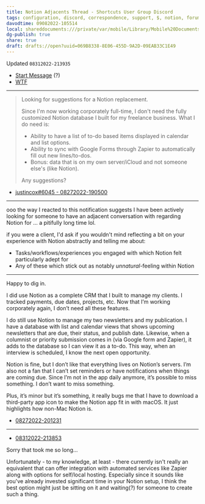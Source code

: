 ```yaml
---
title: Notion Adjacents Thread - Shortcuts User Group Discord
tags: configuration, discord, correspondence, support, $, notion, forums, data
davodtime: 09082022-105514
local: shareddocuments:///private/var/mobile/Library/Mobile%20Documents/iCloud~md~obsidian/Documents/OBSHIDDIAN/drafts/069B8338-8E06-455D-9A2D-09EAB33C1E49.md
dg-publish: true
share: true
draft: drafts://open?uuid=069B8338-8E06-455D-9A2D-09EAB33C1E49
---
```

Updated `08312022-213935`

- [Start Message](https://discord.com/channels/551914015131959308/880105977637117994/1013248508620460127) (?)
- [WTF](https://davidblue.wtf/drafts/069B8338-8E06-455D-9A2D-09EAB33C1E49.html)

---

> Looking for suggestions for a Notion replacement.
> 
> Since I'm now working corporately full-time, I don't need the fully customized Notion database I built for my freelance business. What I do need is:
> 
> - Ability to have a list of to-do based items displayed in calendar and list options.
> - Ability to sync with Google Forms through Zapier to automatically fill out new lines/to-dos.
> - Bonus: data that is on my own server/iCloud and not someone else's (like Notion).
> 
> Any suggestions?
- [justincox#6045 - 08272022-190500](https://discord.com/channels/551914015131959308/880105977637117994/1013237897429786644)

---

ooo the way I reacted to this notification suggests I have been actively looking for someone to have an adjacent conversation with regarding Notion for ... a pitifully long time lol.

if you were a client, I'd ask if you wouldn't mind reflecting a bit on your experience with Notion abstractly and telling me about:

- Tasks/workflows/experiences you engaged with which Notion felt particularly adept for
- Any of these which stick out as notably *unnatural*-feeling within Notion

---

Happy to dig in. 

I did use Notion as a complete CRM that I built to manage my clients. I tracked payments, due dates, projects, etc. Now that I’m working corporately again, I don’t need all these features. 

I do still use Notion to manage my two newsletters and my publication. I have a database with list and calendar views that shows upcoming newsletters that are due, their status, and publish date. Likewise, when a columnist or priority submission comes in (via Google form and Zapier), it adds to the database so I can view it as a to-do. This way, when an interview is scheduled, I know the next open opportunity. 

Notion is fine, but I don’t like that everything lives on Notion’s servers. I’m also not a fan that I can’t set reminders or have notifications when things are coming due. Since I’m not in the app daily anymore, it’s possible to miss something. I don’t want to miss something. 

Plus, it’s minor but it’s something, it really bugs me that I have to download a third-party app icon to make the Notion app fit in with macOS. It just highlights how non-Mac Notion is.
- [08272022-201231](https://discord.com/channels/551914015131959308/1013237897429786644/1013254801552838687)

---

- [08312022-213853](https://discord.com/channels/551914015131959308/1013237897429786644/1014725969514348604)

Sorry that took me so long...

Unfortunately - to my knowledge, at least - there currently isn't really an equivalent that can offer integration with automated services like Zapier along with options for self/local hosting. Especially since it sounds like you've already invested significant time in your Notion setup, I think the best option might just be sitting on it and waiting(?) for someone to create such a thing.